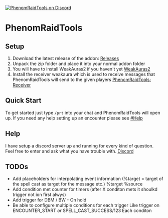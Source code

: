 [![PhenomRaidTools on Discord](https://img.shields.io/badge/discord-PhenomRaidTools-738bd7.svg)](https://discord.gg/j5yGbK)
# PhenomRaidTools

## Setup
1. Download the latest release of the addon: [Releases](https://github.com/PhenomDevel/PhenomRaidTools/releases)
2. Unpack the zip folder and place it into your normal addon folder
3. You will have to install WeakAuras2 if you haven't yet [WeakAuras2](https://github.com/WeakAuras/WeakAuras2/releases)
4. Install the receiver weakaura which is used to receive messages that PhenomRaidTools will send to the given players [PhenomRaidTools: Receiver](https://wago.io/HyieicnAz)

## Quick Start
To get started just type `/prt` into your chat and PhenomRaidTools will open up. If you need any help setting up an encounter please see [#Help](https://github.com/PhenomDevel/PhenomRaidTools#help)

## Help
I have setup a discord server up and running for every kind of question. Feel free to enter and ask what you have trouble with. [Discord](https://discord.gg/j5yGbK)

## TODOs
- Add placeholders for interpolating event information (%target = target of the spell cast as target for the message etc.)
  %target
  %source
- Add condition met counter for timers (after X conditon mets it shoulkd trigger not ion first alwys)
- Add trigger for DBM / BW - On hold
- Be able to configure multiple conditions for each trigger
  Like trigger on ENCOUNTER_START *or* SPELL_CAST_SUCCESS/123
  Each conditon 
